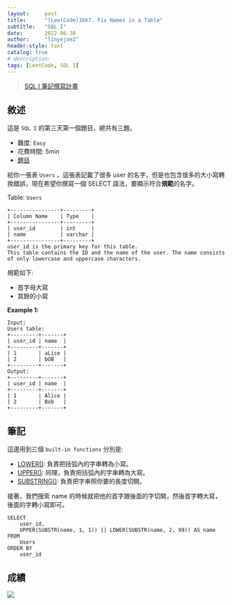 ```yaml
---
layout:     post
title:      "[LeetCode]1667. Fix Names in a Table"
subtitle:   "SQL I"
date:       2022-06-30
author:     "linyejoe2"
header-style: text
catalog: true
# description: 
tags: [LeetCode, SQL I]
---
```


>[SQL I 筆記撰寫計畫](/2022/06/27/leetcode/SQL/SQL%20I/Starting_write_SQL_I_note/)

## 敘述

這是 `SQL I` 的第三天第一個題目，總共有三題。

+ 難度: `Easy`
+ 花費時間: 5min
+ [題目](https://leetcode.com/problems/fix-names-in-a-table/)

給你一張表 `Users` ，這張表記載了很多 user 的名字，但是也包含很多的大小寫轉換錯誤，現在希望你撰寫一個 SELECT 語法，要顯示符合**規範**的名字。

<!--more-->

Table: `Users`
```
+----------------+---------+
| Column Name    | Type    |
+----------------+---------+
| user_id        | int     |
| name           | varchar |
+----------------+---------+
user_id is the primary key for this table.
This table contains the ID and the name of the user. The name consists of only lowercase and uppercase characters.
```

規範如下:
+ 首字母大寫
+ 其餘的小寫

**Example 1:**

```=
Input: 
Users table:
+---------+-------+
| user_id | name  |
+---------+-------+
| 1       | aLice |
| 2       | bOB   |
+---------+-------+
Output: 
+---------+-------+
| user_id | name  |
+---------+-------+
| 1       | Alice |
| 2       | Bob   |
+---------+-------+
```


## 筆記

這邊用到三個 `built-in functions` 分別是:
+ [LOWER()](https://www.w3schools.com/sql/func_sqlserver_lower.asp): 負責把括弧內的字串轉為小寫。
+ [UPPER()](https://www.w3schools.com/sql/func_sqlserver_upper.asp): 同理，負責把括弧內的字串轉為大寫。
+ [SUBSTRING()](https://www.w3schools.com/sql/func_sqlserver_substring.asp): 負責把字串照你要的長度切開。

接著，我們搜索 name 的時候就把他的首字跟後面的字切開，然後首字轉大寫，後面的字轉小寫即可。

```sql=
SELECT
    user_id,
    UPPER(SUBSTR(name, 1, 1)) || LOWER(SUBSTR(name, 2, 99)) AS name
FROM
    Users
ORDER BY
    user_id
```

## 成績

![](https://i.imgur.com/Bp1uuVW.png)
